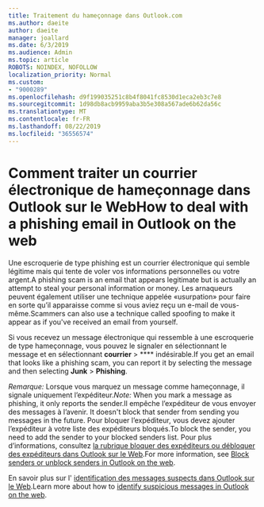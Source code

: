 ```yaml
---
title: Traitement du hameçonnage dans Outlook.com
ms.author: daeite
author: daeite
manager: joallard
ms.date: 6/3/2019
ms.audience: Admin
ms.topic: article
ROBOTS: NOINDEX, NOFOLLOW
localization_priority: Normal
ms.custom:
- "9000289"
ms.openlocfilehash: d9f199035251c8b4f8041fc8530d1eca2eb3c7e8
ms.sourcegitcommit: 1d98db8acb9959aba3b5e308a567ade6b62da56c
ms.translationtype: MT
ms.contentlocale: fr-FR
ms.lasthandoff: 08/22/2019
ms.locfileid: "36556574"
---
```

# <a name="how-to-deal-with-a-phishing-email-in-outlook-on-the-web"></a><span data-ttu-id="f8f8b-102">Comment traiter un courrier électronique de hameçonnage dans Outlook sur le Web</span><span class="sxs-lookup"><span data-stu-id="f8f8b-102">How to deal with a phishing email in Outlook on the web</span></span>

<span data-ttu-id="f8f8b-103">Une escroquerie de type phishing est un courrier électronique qui semble légitime mais qui tente de voler vos informations personnelles ou votre argent.</span><span class="sxs-lookup"><span data-stu-id="f8f8b-103">A phishing scam is an email that appears legitimate but is actually an attempt to steal your personal information or money.</span></span> <span data-ttu-id="f8f8b-104">Les arnaqueurs peuvent également utiliser une technique appelée «usurpation» pour faire en sorte qu’il apparaisse comme si vous aviez reçu un e-mail de vous-même.</span><span class="sxs-lookup"><span data-stu-id="f8f8b-104">Scammers can also use a technique called spoofing to make it appear as if you've received an email from yourself.</span></span>

<span data-ttu-id="f8f8b-105">Si vous recevez un message électronique qui ressemble à une escroquerie de type hameçonnage, vous pouvez le signaler en sélectionnant le message et en sélectionnant **courrier** > \*\*\*\* indésirable.</span><span class="sxs-lookup"><span data-stu-id="f8f8b-105">If you get an email that looks like a phishing scam, you can report it by selecting the message and then selecting **Junk** > **Phishing**.</span></span>

<span data-ttu-id="f8f8b-106">*Remarque:* Lorsque vous marquez un message comme hameçonnage, il signale uniquement l’expéditeur.</span><span class="sxs-lookup"><span data-stu-id="f8f8b-106">*Note:* When you mark a message as phishing, it only reports the sender.</span></span><span data-ttu-id="f8f8b-107">Il empêche l’expéditeur de vous envoyer des messages à l’avenir.</span><span class="sxs-lookup"><span data-stu-id="f8f8b-107"> It doesn't block that sender from sending you messages in the future.</span></span> <span data-ttu-id="f8f8b-108">Pour bloquer l’expéditeur, vous devez ajouter l’expéditeur à votre liste des expéditeurs bloqués.</span><span class="sxs-lookup"><span data-stu-id="f8f8b-108">To block the sender, you need to add the sender to your blocked senders list.</span></span> <span data-ttu-id="f8f8b-109">Pour plus d’informations, consultez [la rubrique bloquer des expéditeurs ou débloquer des expéditeurs dans Outlook sur le Web](https://support.office.com/article/9bf812d4-6995-4d19-901a-76d6e26939b0).</span><span class="sxs-lookup"><span data-stu-id="f8f8b-109">For more information, see [Block senders or unblock senders in Outlook on the web](https://support.office.com/article/9bf812d4-6995-4d19-901a-76d6e26939b0).</span></span>

<span data-ttu-id="f8f8b-110">En savoir plus sur l' [identification des messages suspects dans Outlook sur le Web](https://support.office.com/article/3d44102b-6ce3-4f7c-a359-b623bec82206).</span><span class="sxs-lookup"><span data-stu-id="f8f8b-110">Learn more about how to [identify suspicious messages in Outlook on the web](https://support.office.com/article/3d44102b-6ce3-4f7c-a359-b623bec82206).</span></span>